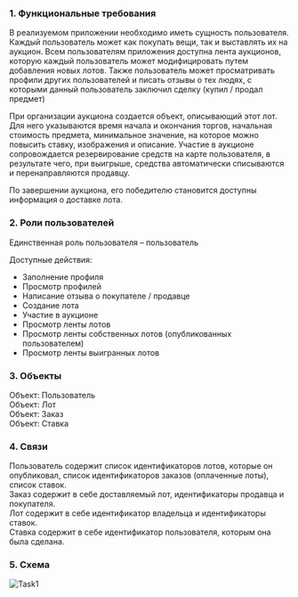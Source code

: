 ### 1. Функциональные требования
В реализуемом приложении необходимо иметь сущность пользователя. Каждый пользователь может как покупать вещи, так и выставлять их на аукцион. Всем пользователям приложения доступна лента аукционов, которую каждый пользователь может модифицировать путем добавления новых лотов. Также пользователь может просматривать профили других пользователей и писать отзывы о тех людях, с которыми данный пользователь заключил сделку (купил / продал предмет)  

При организации аукциона создается объект, описывающий этот лот. Для него  указываются время начала и окончания торгов, начальная стоимость предмета, минимальное значение, на которое можно повысить ставку, изображения и описание. Участие в аукционе сопровождается резервирование средств на карте пользователя, в результате чего, при выигрыше, средства автоматически списываются и перенаправляются продавцу.  

По завершении аукциона, его победителю становится доступны информация о доставке лота.
### 2. Роли пользователей
Единственная роль пользователя – пользователь  

Доступные действия:  
* Заполнение профиля
* Просмотр профилей
* Написание отзыва о покупателе / продавце
* Создание лота
* Участие в аукционе
* Просмотр ленты лотов
* Просмотр ленты собственных лотов (опубликованных пользователем)
* Просмотр ленты выигранных лотов
### 3. Объекты
Объект: Пользователь  
Объект: Лот  
Объект: Заказ  
Объект: Ставка  
### 4. Связи
Пользователь содержит список идентификаторов лотов, которые он опубликовал, список идентификаторов заказов (оплаченные лоты), список ставок.  
Заказ содержит в себе доставляемый лот, идентификаторы продавца и покупателя.  
Лот содержит в себе идентификатор владельца и идентификаторы ставок.  
Ставка содержит в себе идентификатор пользователя, которым она была сделана.  
### 5. Схема
![Task1](https://user-images.githubusercontent.com/55440084/132559319-60ab4ce6-3bd2-4fc2-9dfc-14569645d86d.jpg)
